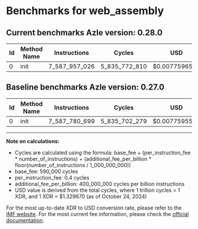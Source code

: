 # Benchmarks for web_assembly

## Current benchmarks Azle version: 0.28.0

| Id  | Method Name | Instructions  | Cycles        | USD           | USD/Million Calls | Change                            |
| --- | ----------- | ------------- | ------------- | ------------- | ----------------- | --------------------------------- |
| 0   | init        | 7_587_957_026 | 5_835_772_810 | $0.0077596520 | $7_759.65         | <font color="red">+176_327</font> |

## Baseline benchmarks Azle version: 0.27.0

| Id  | Method Name | Instructions  | Cycles        | USD           | USD/Million Calls |
| --- | ----------- | ------------- | ------------- | ------------- | ----------------- |
| 0   | init        | 7_587_780_699 | 5_835_702_279 | $0.0077595582 | $7_759.55         |

---

**Note on calculations:**

- Cycles are calculated using the formula: base_fee + (per_instruction_fee \* number_of_instructions) + (additional_fee_per_billion \* floor(number_of_instructions / 1_000_000_000))
- base_fee: 590_000 cycles
- per_instruction_fee: 0.4 cycles
- additional_fee_per_billion: 400_000_000 cycles per billion instructions
- USD value is derived from the total cycles, where 1 trillion cycles = 1 XDR, and 1 XDR = $1.329670 (as of October 24, 2024)

For the most up-to-date XDR to USD conversion rate, please refer to the [IMF website](https://www.imf.org/external/np/fin/data/rms_sdrv.aspx).
For the most current fee information, please check the [official documentation](https://internetcomputer.org/docs/current/developer-docs/gas-cost#execution).
